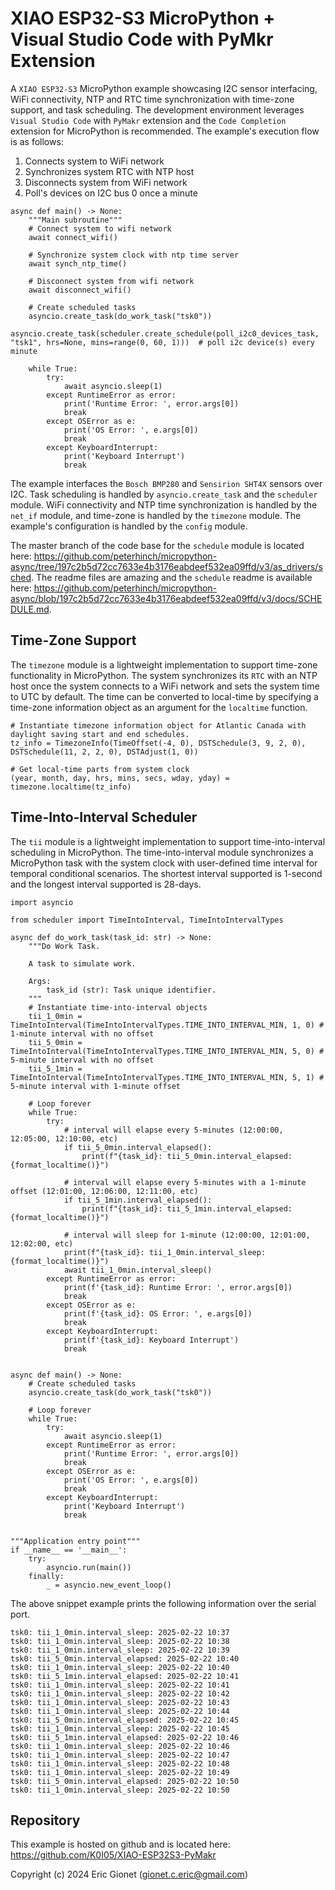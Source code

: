 # XIAO ESP32-S3 MicroPython + Visual Studio Code with PyMkr Extension
A `XIAO ESP32-S3` MicroPython example showcasing I2C sensor interfacing, WiFi connectivity, NTP and RTC time synchronization with time-zone support, and task scheduling.  The development environment leverages `Visual Studio Code` with `PyMakr` extension and the `Code Completion` extension for MicroPython is recommended.  The example's execution flow is as follows:
1. Connects system to WiFi network
2. Synchronizes system RTC with NTP host
3. Disconnects system from WiFi network
4. Poll's devices on I2C bus 0 once a minute

```
async def main() -> None:
    """Main subroutine"""
    # Connect system to wifi network
    await connect_wifi()
    
    # Synchronize system clock with ntp time server
    await synch_ntp_time()
    
    # Disconnect system from wifi network
    await disconnect_wifi()

    # Create scheduled tasks
    asyncio.create_task(do_work_task("tsk0"))
    asyncio.create_task(scheduler.create_schedule(poll_i2c0_devices_task, "tsk1", hrs=None, mins=range(0, 60, 1)))  # poll i2c device(s) every minute
    
    while True:
        try:
            await asyncio.sleep(1)
        except RuntimeError as error:
            print('Runtime Error: ', error.args[0])
            break
        except OSError as e:
            print('OS Error: ', e.args[0])
            break
        except KeyboardInterrupt:
            print('Keyboard Interrupt')
            break
```
The example interfaces the `Bosch BMP280` and `Sensirion SHT4X` sensors over I2C.  Task scheduling is handled by `asyncio.create_task` and the `scheduler` module.  WiFi connectivity and NTP time synchronization is handled by the `net_if` module, and time-zone is handled by the `timezone` module.  The example's configuration is handled by the `config` module.

The master branch of the code base for the `schedule` module is located here: https://github.com/peterhinch/micropython-async/tree/197c2b5d72cc7633e4b3176eabdeef532ea09ffd/v3/as_drivers/sched.  The readme files are amazing and the `schedule` readme is available here: https://github.com/peterhinch/micropython-async/blob/197c2b5d72cc7633e4b3176eabdeef532ea09ffd/v3/docs/SCHEDULE.md.

## Time-Zone Support
The `timezone` module is a lightweight implementation to support time-zone functionality in MicroPython.  The system synchronizes its `RTC` with an NTP host once the system connects to a WiFi network and sets the system time to UTC by default.  The time can be converted to local-time by specifying a time-zone information object as an argument for the `localtime` function.
```
# Instantiate timezone information object for Atlantic Canada with daylight saving start and end schedules.
tz_info = TimezoneInfo(TimeOffset(-4, 0), DSTSchedule(3, 9, 2, 0), DSTSchedule(11, 2, 2, 0), DSTAdjust(1, 0))

# Get local-time parts from system clock
(year, month, day, hrs, mins, secs, wday, yday) = timezone.localtime(tz_info)
```

## Time-Into-Interval Scheduler
The `tii` module is a lightweight implementation to support time-into-interval scheduling in MicroPython.  The time-into-interval module synchronizes a MicroPython task with the system clock with user-defined time interval for temporal conditional scenarios.  The shortest interval supported is 1-second and the longest interval supported is 28-days.
```
import asyncio

from scheduler import TimeIntoInterval, TimeIntoIntervalTypes

async def do_work_task(task_id: str) -> None:
    """Do Work Task.

    A task to simulate work.

    Args:
        task_id (str): Task unique identifier.
    """
    # Instantiate time-into-interval objects
    tii_1_0min = TimeIntoInterval(TimeIntoIntervalTypes.TIME_INTO_INTERVAL_MIN, 1, 0) # 1-minute interval with no offset
    tii_5_0min = TimeIntoInterval(TimeIntoIntervalTypes.TIME_INTO_INTERVAL_MIN, 5, 0) # 5-minute interval with no offset
    tii_5_1min = TimeIntoInterval(TimeIntoIntervalTypes.TIME_INTO_INTERVAL_MIN, 5, 1) # 5-minute interval with 1-minute offset
    
    # Loop forever
    while True:
        try:
            # interval will elapse every 5-minutes (12:00:00, 12:05:00, 12:10:00, etc)
            if tii_5_0min.interval_elapsed():
                print(f"{task_id}: tii_5_0min.interval_elapsed: {format_localtime()}")
                
            # interval will elapse every 5-minutes with a 1-minute offset (12:01:00, 12:06:00, 12:11:00, etc) 
            if tii_5_1min.interval_elapsed():
                print(f"{task_id}: tii_5_1min.interval_elapsed: {format_localtime()}")
            
            # interval will sleep for 1-minute (12:00:00, 12:01:00, 12:02:00, etc)
            print(f"{task_id}: tii_1_0min.interval_sleep: {format_localtime()}")
            await tii_1_0min.interval_sleep()
        except RuntimeError as error:
            print(f'{task_id}: Runtime Error: ', error.args[0])
            break
        except OSError as e:
            print(f'{task_id}: OS Error: ', e.args[0])
            break
        except KeyboardInterrupt:
            print(f'{task_id}: Keyboard Interrupt')
            break


async def main() -> None:
    # Create scheduled tasks
    asyncio.create_task(do_work_task("tsk0"))
    
    # Loop forever
    while True:
        try:
            await asyncio.sleep(1)
        except RuntimeError as error:
            print('Runtime Error: ', error.args[0])
            break
        except OSError as e:
            print('OS Error: ', e.args[0])
            break
        except KeyboardInterrupt:
            print('Keyboard Interrupt')
            break


"""Application entry point"""
if __name__ == '__main__':
    try:
        asyncio.run(main())
    finally:
        _ = asyncio.new_event_loop()
```
The above snippet example prints the following information over the serial port.
```
tsk0: tii_1_0min.interval_sleep: 2025-02-22 10:37
tsk0: tii_1_0min.interval_sleep: 2025-02-22 10:38
tsk0: tii_1_0min.interval_sleep: 2025-02-22 10:39
tsk0: tii_5_0min.interval_elapsed: 2025-02-22 10:40
tsk0: tii_1_0min.interval_sleep: 2025-02-22 10:40
tsk0: tii_5_1min.interval_elapsed: 2025-02-22 10:41
tsk0: tii_1_0min.interval_sleep: 2025-02-22 10:41
tsk0: tii_1_0min.interval_sleep: 2025-02-22 10:42
tsk0: tii_1_0min.interval_sleep: 2025-02-22 10:43
tsk0: tii_1_0min.interval_sleep: 2025-02-22 10:44
tsk0: tii_5_0min.interval_elapsed: 2025-02-22 10:45
tsk0: tii_1_0min.interval_sleep: 2025-02-22 10:45
tsk0: tii_5_1min.interval_elapsed: 2025-02-22 10:46
tsk0: tii_1_0min.interval_sleep: 2025-02-22 10:46
tsk0: tii_1_0min.interval_sleep: 2025-02-22 10:47
tsk0: tii_1_0min.interval_sleep: 2025-02-22 10:48
tsk0: tii_1_0min.interval_sleep: 2025-02-22 10:49
tsk0: tii_5_0min.interval_elapsed: 2025-02-22 10:50
tsk0: tii_1_0min.interval_sleep: 2025-02-22 10:50

```

## Repository
This example is hosted on github and is located here: https://github.com/K0I05/XIAO-ESP32S3-PyMakr




Copyright (c) 2024 Eric Gionet (gionet.c.eric@gmail.com)
